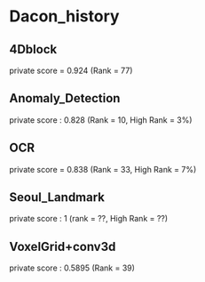 # Dacon_history

## 4Dblock
private score = 0.924 (Rank = 77)

## Anomaly_Detection
private score : 0.828 (Rank = 10, High Rank = 3%)

## OCR
private score = 0.838 (Rank = 33, High Rank = 7%)

## Seoul_Landmark
private score : 1 (rank = ??, High Rank = ??)

## VoxelGrid+conv3d
private score : 0.5895 (Rank = 39)

